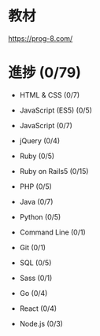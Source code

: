 # 教材

https://prog-8.com/

# 進捗 (0/79)

- HTML & CSS (0/7)

- JavaScript (ES5) (0/5)

- JavaScript (0/7)

- jQuery (0/4)

- Ruby (0/5)

- Ruby on Rails5 (0/15)

- PHP (0/5)

- Java (0/7)

- Python (0/5)

- Command Line (0/1)

- Git (0/1)

- SQL (0/5)

- Sass (0/1)

- Go (0/4)

- React (0/4)

- Node.js (0/3)